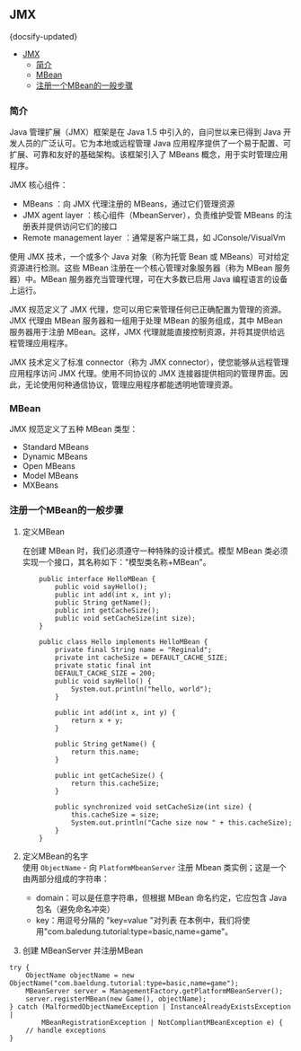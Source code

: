## JMX
{docsify-updated}

- [JMX](#jmx)
	- [简介](#简介)
	- [MBean](#mbean)
	- [注册一个MBean的一般步骤](#注册一个mbean的一般步骤)


### 简介
Java 管理扩展（JMX）框架是在 Java 1.5 中引入的，自问世以来已得到 Java 开发人员的广泛认可。它为本地或远程管理 Java 应用程序提供了一个易于配置、可扩展、可靠和友好的基础架构。该框架引入了 MBeans 概念，用于实时管理应用程序。

JMX 核心组件：
+ MBeans ：向 JMX 代理注册的 MBeans，通过它们管理资源
+ JMX agent layer ：核心组件（MbeanServer），负责维护受管 MBeans 的注册表并提供访问它们的接口
+ Remote management layer ：通常是客户端工具，如 JConsole/VisualVm

使用 JMX 技术，一个或多个 Java 对象（称为托管 Bean 或 MBeans）可对给定资源进行检测。这些 MBean 注册在一个核心管理对象服务器（称为 MBean 服务器）中。MBean 服务器充当管理代理，可在大多数已启用 Java 编程语言的设备上运行。

JMX 规范定义了 JMX 代理，您可以用它来管理任何已正确配置为管理的资源。JMX 代理由 MBean 服务器和一组用于处理 MBean 的服务组成，其中 MBean 服务器用于注册 MBean。这样，JMX 代理就能直接控制资源，并将其提供给远程管理应用程序。

JMX 技术定义了标准 connector（称为 JMX connector），使您能够从远程管理应用程序访问 JMX 代理。使用不同协议的 JMX 连接器提供相同的管理界面。因此，无论使用何种通信协议，管理应用程序都能透明地管理资源。

### MBean
JMX 规范定义了五种 MBean 类型：
+ Standard MBeans
+ Dynamic MBeans
+ Open MBeans
+ Model MBeans
+ MXBeans

### 注册一个MBean的一般步骤
1. 定义MBean  

	在创建 MBean 时，我们必须遵守一种特殊的设计模式。模型 MBean 类必须实现一个接口，其名称如下："模型类名称+MBean"。
	```
		public interface HelloMBean {
			public void sayHello();
			public int add(int x, int y);
			public String getName();
			public int getCacheSize();
			public void setCacheSize(int size);
		}

		public class Hello implements HelloMBean {
			private final String name = "Reginald";
			private int cacheSize = DEFAULT_CACHE_SIZE;
			private static final int
			DEFAULT_CACHE_SIZE = 200;
			public void sayHello() {
				System.out.println("hello, world");
			}

			public int add(int x, int y) {
				return x + y;
			}

			public String getName() {
				return this.name;
			}

			public int getCacheSize() {
				return this.cacheSize;
			}

			public synchronized void setCacheSize(int size) {
				this.cacheSize = size;
				System.out.println("Cache size now " + this.cacheSize);
			}
		}
	```

2. 定义MBean的名字  
	使用 `ObjectName` - 向 `PlatformMbeanServer` 注册 Mbean 类实例；这是一个由两部分组成的字符串：
	+ domain：可以是任意字符串，但根据 MBean 命名约定，它应包含 Java 包名（避免命名冲突）
	+ key：用逗号分隔的 "key=value "对列表
	在本例中，我们将使用"com.baledung.tutorial:type=basic,name=game"。

3. 创建 MBeanServer 并注册MBean

```
try {
	ObjectName objectName = new ObjectName("com.baeldung.tutorial:type=basic,name=game");
	MBeanServer server = ManagementFactory.getPlatformMBeanServer();
	server.registerMBean(new Game(), objectName);
} catch (MalformedObjectNameException | InstanceAlreadyExistsException |
		MBeanRegistrationException | NotCompliantMBeanException e) {
	// handle exceptions
}
```







